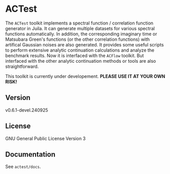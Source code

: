 # ACTest

The `ACTest` toolkit implements a spectral function / correlation function generator in Juila. It can generate multiple datasets for various spectral functions automatically. In addition, the corresponding imaginary time or Matsubara Green's functions (or the other correlation functions) with artifical Gaussian noises are also generated. It provides some useful scripts to perform extensive analytic continuation calculations and analyze the benchmark results. Now it is interfaced with the `ACFlow` toolkit. But interfaced with the other analytic continuation methods or tools are also straightforward.

This toolkit is currently under developement. **PLEASE USE IT AT YOUR OWN RISK!**

## Version

v0.6.1-devel.240925

## License

GNU General Public License Version 3

## Documentation

See `actest/docs`.
